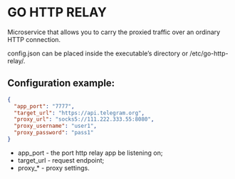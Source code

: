 # GO HTTP RELAY

Microservice that allows you to carry the proxied traffic over an ordinary HTTP connection.

config.json can be placed inside the executable’s directory or /etc/go-http-relay/.

## Configuration example:
```json
{
  "app_port": "7777",
  "target_url": "https://api.telegram.org",
  "proxy_url": "socks5://111.222.333.55:8080",
  "proxy_username": "user1",
  "proxy_password": "pass1"
}
```
- app_port - the port http relay app be listening on;
- target_url - request endpoint;
- proxy_* - proxy settings.
 